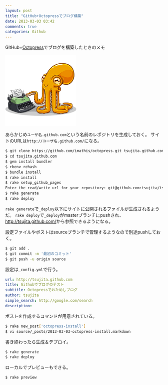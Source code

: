 ```yaml
---
layout: post
title: "GitHub+Octopressでブログ構築"
date: 2013-03-03 03:42
comments: true
categories: Github
---
```


GitHub+[Octopress](http://octopress.org/)でブログを構築したときのメモ

![Octopress logo](/images/201303/octopress.png)

あらかじめ`ユーザ名.github.com`という名前のレポジトリを生成しておく。
サイトのURLは`http://ユーザ名.github.com/`になる。

```bash
$ git clone https://github.com/imathis/octopress.git tsujita.github.com
$ cd tsujita.github.com
$ gem install bundler
$ rbenv rehash
$ bundle install
$ rake install
$ rake setup_github_pages
Enter the read/write url for your repository: git@github.com:tsujita/tsujita.github.com.git
$ rake generate
$ rake deploy
```

`rake generate`で`_deploy`以下にサイトに公開されるファイルが生成されるようだ。
`rake deploy`で`_deploy`がmasterブランチにpushされ、
<http://tsujita.github.com/>から参照できるようになる。

設定ファイルやポストはsourceブランチで管理するようなので別途pushしておく。

```bash
$ git add .
$ git commit -m '最初のコミット'
$ git push -u origin source
```

設定は`_config.yml`で行う。

```yml
url: http://tsujita.github.com
title: Githubでブログのテスト
subtitle: Octopressでおためしブログ
author: tsujita
simple_search: http://google.com/search
description:
```

ポストを作成するコマンドが用意されている。

```bash
$ rake new_post['octopress-install']
$ vi source/_posts/2013-03-03-octopress-install.markdown
```

書き終わったら生成＆デプロイ。

```bash
$ rake generate
$ rake deploy
```

ローカルでプレビューもできる。

```bash
$ rake preview
```

